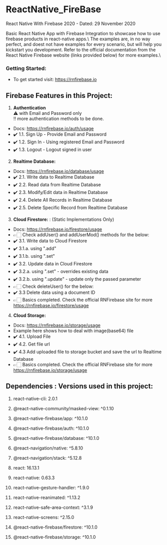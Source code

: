 # ReactNative_FireBase
React Native With Firebase 2020 - Dated: 29 November 2020

Basic React Native App with Firebase Integration to showcase how to use firebase products in react-native apps.\ The examples are, in no way perfect, and doest not have examples for every scenario, but will help you kickstart you development. Refer to the official documentation from the React Native Firebase website (links provided below) for more examples.\


### Getting Started:

- To get started visit: https://rnfirebase.io

## Firebase Features in this Project:
1. **Authentication**\
⚠️ with Email and Password only\
‼️ more authentication methods to be done.
- Docs: https://rnfirebase.io/auth/usage
-  ✔️ 1.1. Sign Up - Provide Email and Password
-  ✔️ 1.2. Sign In - Using registered Email and Password
-  ✔️ 1.3. Logout - Logout signed in user

2. **Realtime Database:**
- Docs: https://rnfirebase.io/database/usage
-  ✔️ 2.1. Write data to Realtime Database
-  ✔️ 2.2. Read data from Realtime Database
-  ✔️ 2.3. Modify/Edit data in Realtime Database
-  ✔️ 2.4. Delete All Records in Realtime Database
-  ✔️ 2.5. Delete Specific Record from Realtime Database

3. **Cloud Firestore:** : (Static Implementations Only)
- Docs: https://rnfirebase.io/firestore/usage
- 👉🏻 Check addUser() and addUserMod() methods for the below:
-  ✔️ 3.1. Write data to Cloud Firestore
-  ✔️ 3.1.a. using ".add"
-  ✔️ 3.1.b. using ".set"
-  ✔️ 3.2. Update data in Cloud Firestore
-  ✔️ 3.2.a. using ".set" - overrides existing data
-  ✔️ 3.2.b. using ".update" - update only the passed parameter
- 👉🏻 Check deleteUser() for the below:
- ✔️ 3.3 Delete data using a document ID
- 👉🏻 Basics completed. Check the official RNFirebase site for more https://rnfirebase.io/firestore/usage


4. **Cloud Storage:**
- Docs: https://rnfirebase.io/storage/usage
- Example here shows how to deal with image(base64) file
- ✔️ 4.1. Upload File
- ✔️ 4.2. Get file url
- ✔️ 4.3 Add uploaded file to storage bucket and save the url to Realtime Database
- 👉🏻 Basics completed. Check the official RNFirebase site for more https://rnfirebase.io/storage/usage


## Dependencies : Versions used in this project:
1. react-native-cli: 2.0.1

2. @react-native-community/masked-view: ^0.1.10
3. @react-native-firebase/app: ^10.1.0
4. @react-native-firebase/auth: ^10.1.0
5. @react-native-firebase/database: ^10.1.0
6. @react-navigation/native: ^5.8.10
7. @react-navigation/stack: ^5.12.8
8. react: 16.13.1
9. react-native: 0.63.3
10. react-native-gesture-handler: ^1.9.0
11. react-native-reanimated: ^1.13.2
12. react-native-safe-area-context: ^3.1.9
13. react-native-screens: ^2.15.0
14. @react-native-firebase/firestore: ^10.1.0
15. @react-native-firebase/storage: ^10.1.0
